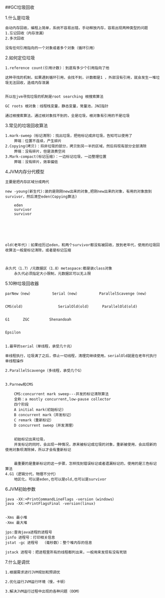 ##GC垃圾回收


1.什么是垃圾

	自动内存回收，编程上简单，系统不容易出错，手动释放内存，容易出现两种类型的问题
	1.忘记回收（内存泄漏）
	2.多次回收
	
	没有任何引用指向的一个对象或者多个对象（循环引用）
2.如何定位垃圾
	
	1.reference count(引用计数)：到底有多少个引用指向了他
	
	这种寻找的机制，如果遇到循环引用，会找不到，计数都是1 ，外部没有引用，就会发生一堆垃圾无法回收，造成内存泄漏
	
	
	所以在jvm寻找垃圾的机制是root searching 根搜索算法
	
	GC roots 根对象：线程栈变量，静态变量，常量池，JNI指针
	
	通过根搜索算法，通过根对象找不到的，全是垃圾，根对象有引用的不是垃圾
3.常见的垃圾回收算法

	1.mark-sweep（标记清除）：找出垃圾，把他标记成非垃圾，告知可以使用了
		弊端：位置不连续，产生碎片
	2.Copying(拷贝)：将非垃圾的部分，拷贝到另一半的区域，然后将现有部分全部清除
		弊端：没有碎片，但是浪费空间
	3.Mark-compact(标记压缩)：一边标记垃圾，一边整理位置
		弊端：没有碎片，效率偏低
	
4.JVM内存分代模型
	
	主要是把内存区域分成两代
	
	new -young(新生代):装的是刚刚new出来的对象,把刚new出来的对象，有用的对象放到survivor，然后清空eden(Copying算法)
	
		eden
		survivor
		survivor 
	
	
	
	
	
	
	old(老年代)：如果经历过eden，和两个survivor都没有被回收，放到老年代，使用的垃圾回收算法一般是标记清除，或者是标记压缩
	
	
	
	永久代（1.7）/元数据区（1.8）metaspace:都是装class对象
		永久代必须指定大小限制，元数据区可以无上限
		
5.10种垃圾回收器
	
	
	parNew（new）			Serial（new）			ParallelScavenge（new）
	
	
	CMS(old)				SerialOld(old)		ParallelOld(old)
	
	
	G1		ZGC			Shenandoah
	
	
	Epsilon
	
		
	1.最早的serial（单线程，承受几十兆）
	
	单线程执行，垃圾满了之后，停止一切线程，清理完继续使用，serialOld就是在老年代执行单线程操作		
	
	2.ParallelScavenge（多线程，承受几个G）
	
	
	3.Parnew和CMS
	
		CMS:concurrent mark sweep---并发的标记清除算法
		全称：a mostly concurrent,low-pause collector
		四个阶段
		A initial mark(初始标记)
		B concurrent mark（并发标记）
		C remark（重新标记）
		D concurrent sweep（并发清理）
		
		 
		初始标记出来垃圾，
		并发标记的同时，会出现一种情况，原来被标记成垃圾的对象，重新被使用，会出现新的使用对象呗清除掉，所以才会有重新标记
		
	
		最重要的是重新标记的这一步骤，怎样找到错误标记或者遗漏标记的，使用的是三色标记算法
	4.G1（逻辑分代，物理不分代）
		地区化，可以是eden,也可以是old,也可以是survivor
		
6.JVM初始参数

	java -XX:+PrintCommandLineFlags -version（windows）
	java -XX:+PrintFlagsFinal -version(linux)
	
	
	-Xms 最小堆
	-Xmx 最大堆
	
	jps:查询java进程的进程号
	jinfo 进程号：打印相关信息
	jstat -gc 进程号  （毫秒数）：整个堆内存的信息
	
	jstack 进程号：把进程里所有的线程都列出来，一般用来发现有没有死锁
	
7.什么是调优
	
	1.根据需求进行JVM规划和预调优
	
	2.优化运行JVM运行环境（慢，卡顿）
	
	3.解决JVM运行过程中出现的各种问题（OOM）
	

		
	